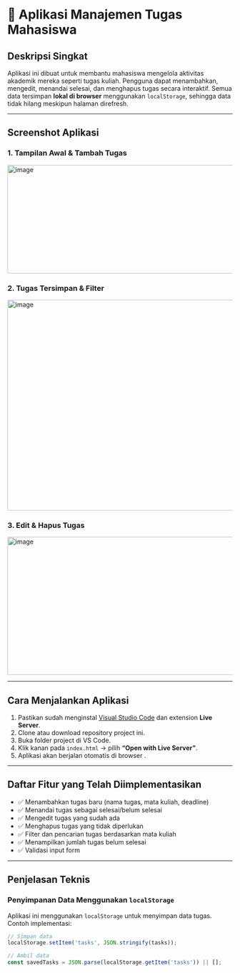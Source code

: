 # 📝 Aplikasi Manajemen Tugas Mahasiswa

##  Deskripsi Singkat  
Aplikasi ini dibuat untuk membantu mahasiswa mengelola aktivitas akademik mereka seperti tugas kuliah. Pengguna dapat menambahkan, mengedit, menandai selesai, dan menghapus tugas secara interaktif. Semua data tersimpan **lokal di browser** menggunakan `localStorage`, sehingga data tidak hilang meskipun halaman direfresh.

---

##  Screenshot Aplikasi

### 1. Tampilan Awal & Tambah Tugas
<img width="1233" height="243" alt="image" src="https://github.com/user-attachments/assets/2f6a40bb-c54e-4f87-8263-9a389dfccc4b" />


### 2. Tugas Tersimpan & Filter
<img width="991" height="472" alt="image" src="https://github.com/user-attachments/assets/64349aa2-5de4-4464-be2a-3aa8b72d1503" />


### 3. Edit & Hapus Tugas
<img width="907" height="309" alt="image" src="https://github.com/user-attachments/assets/7fa42b2a-940a-4355-940c-912e4d495797" />


---

##  Cara Menjalankan Aplikasi

1. Pastikan sudah menginstal [Visual Studio Code](https://code.visualstudio.com/) dan extension **Live Server**.  
2. Clone atau download repository project ini.  
3. Buka folder project di VS Code.  
4. Klik kanan pada `index.html` → pilih **“Open with Live Server”**.  
5. Aplikasi akan berjalan otomatis di browser .

---

##  Daftar Fitur yang Telah Diimplementasikan

- ✅ Menambahkan tugas baru (nama tugas, mata kuliah, deadline)  
- ✅ Menandai tugas sebagai selesai/belum selesai  
- ✅ Mengedit tugas yang sudah ada  
- ✅ Menghapus tugas yang tidak diperlukan  
- ✅ Filter dan pencarian tugas berdasarkan mata kuliah  
- ✅ Menampilkan jumlah tugas belum selesai  
- ✅ Validasi input form

---

##  Penjelasan Teknis

###  Penyimpanan Data Menggunakan `localStorage`
Aplikasi ini menggunakan `localStorage` untuk menyimpan data tugas.  
Contoh implementasi:
```javascript
// Simpan data
localStorage.setItem('tasks', JSON.stringify(tasks));

// Ambil data
const savedTasks = JSON.parse(localStorage.getItem('tasks')) || [];
